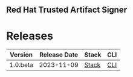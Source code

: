 ## Red Hat Trusted Artifact Signer

# Releases

| Version | Release Date | Stack | CLI |
| ------- | ------------ | -------- | ---- |
| 1.0.beta | 2023-11-09 | [Stack](1.0.beta/rhtas-stack.yaml) | [CLI](1.0.beta/rhtas-cli.yaml) |
